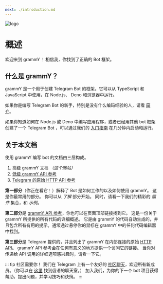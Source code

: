 ```yaml
---
next: ./introduction.md
---
```


![logo](/images/grammY.png)

# 概述

欢迎来到 grammY！
相信我，你找到了正确的 Bot 框架。

## 什么是 grammY？

grammY 是一个用于创建 Telegram Bot 的框架。它可以从 TypeScript 和 JavaScript 中使用，在 Node.js、 Deno 和浏览器中运行。

如果你是编写 Telegram Bot 的新手，特别是没有什么编码经验的人，请看 [简介](./introduction.md)。

如果你知道如何在 Node.js 或 Deno 中编写应用程序，或者已经用其他 bot 框架创建了一个 Telegram Bot ，可以通过我们的 [入门指南](./getting-started.md) 在几分钟内启动和运行。

## 关于本文档

使用 grammY 编写 bot 的文档由三层构成。

1. 高级 grammY 文档 _（这个网站）_
2. [低级 grammY API 参考](https://deno.land/x/grammy/mod.ts)
3. [Telegram 的原始 HTTP API 参考](https://core.telegram.org/bots/api)

**第一部分**（你正在看它！）解释了 Bot 是如何工作的以及如何使用 grammY。
这是你最常用的部分。
你可以从 _了解_ 部分开始。
同时，请看一下我们的精彩的 _插件_ 集合，和 _示例_。

**第二部分**是 [grammY API 参考](https://deno.land/x/grammy/mod.ts)，你也可以在页面顶部链接找到它。
这是一份关于 grammY 所提供的所有代码的详细概述。
它是由 grammY 的代码自动生成的，并且包含所有有用的提示，通常通过悬停你的鼠标在 grammY 中的任何代码编辑器中找到。

**第三部分**是 Telegram 提供的，并且列出了 grammY 在内部连接的原始 [HTTP API](https://core.telegram.org/bots/api)。
grammY API 参考会在任何有意义的地方提供一个访问它的链接。
当你对传递给 API 调用的详细选项感兴趣时，请看一下它。

::: tip 社区需要你！
我们在 Telegram 上有一个友好的 [社区聊天](https://t.me/grammyjs)，欢迎所有新成员。（你可以在 [这里](https://t.me/grammyjs_ru) 找到俄语的聊天室。）
加入我们，为你的下一个 bot 项目获得帮助，提出问题，并学习技巧和诀窍。
:::
